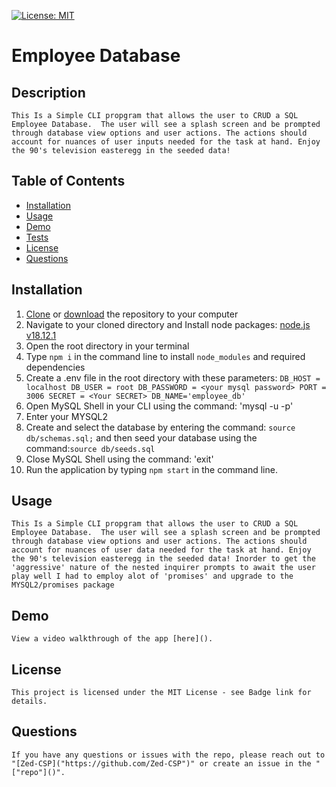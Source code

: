 
[![License: MIT](https://img.shields.io/badge/License-MIT-yellow.svg)](https://opensource.org/licenses/MIT)
# Employee Database
  
## Description
    This Is a Simple CLI propgram that allows the user to CRUD a SQL Employee Database.  The user will see a splash screen and be prompted through database view options and user actions. The actions should account for nuances of user inputs needed for the task at hand. Enjoy the 90's television easteregg in the seeded data!
  
## Table of Contents
  
  * [Installation](#installation)
  * [Usage](#usage)
  * [Demo](#demo)
  * [Tests](#tests)
  * [License](#license)
  * [Questions](#questions)
  
## Installation
1. [Clone](https://github.com/Zed-CSP/.git) or [download](https://github.com/) the repository to your computer
2. Navigate to your cloned directory and Install node packages: [node.js v18.12.1](https://nodejs.org/en) 
3. Open the root directory in your terminal
4. Type `npm i` in the command line to install `node_modules` and required dependencies
5. Create a .env file in the root directory with these parameters: 
    `
    DB_HOST = localhost
    DB_USER = root
    DB_PASSWORD = <your mysql password>
    PORT = 3006
    SECRET = <Your SECRET>
    DB_NAME='employee_db'
    `
6. Open MySQL Shell in your CLI using the command: 'mysql -u <your username> -p' 
7. Enter your MYSQL2 <password>
8. Create and select the database by entering the command: `source db/schemas.sql;` and then seed your database using the command:`source db/seeds.sql`
9. Close MySQL Shell using the command: 'exit'
10. Run the application by typing `npm start` in the command line.
  
## Usage
    This Is a Simple CLI propgram that allows the user to CRUD a SQL Employee Database.  The user will see a splash screen and be prompted through database view options and user actions. The actions should account for nuances of user data needed for the task at hand. Enjoy the 90's television easteregg in the seeded data! Inorder to get the 'aggressive' nature of the nested inquirer prompts to await the user play well I had to employ alot of 'promises' and upgrade to the MYSQL2/promises package

## Demo
    View a video walkthrough of the app [here]().

## License
    This project is licensed under the MIT License - see Badge link for details.
  
## Questions
    If you have any questions or issues with the repo, please reach out to "[Zed-CSP]("https://github.com/Zed-CSP")" or create an issue in the "["repo"]()".